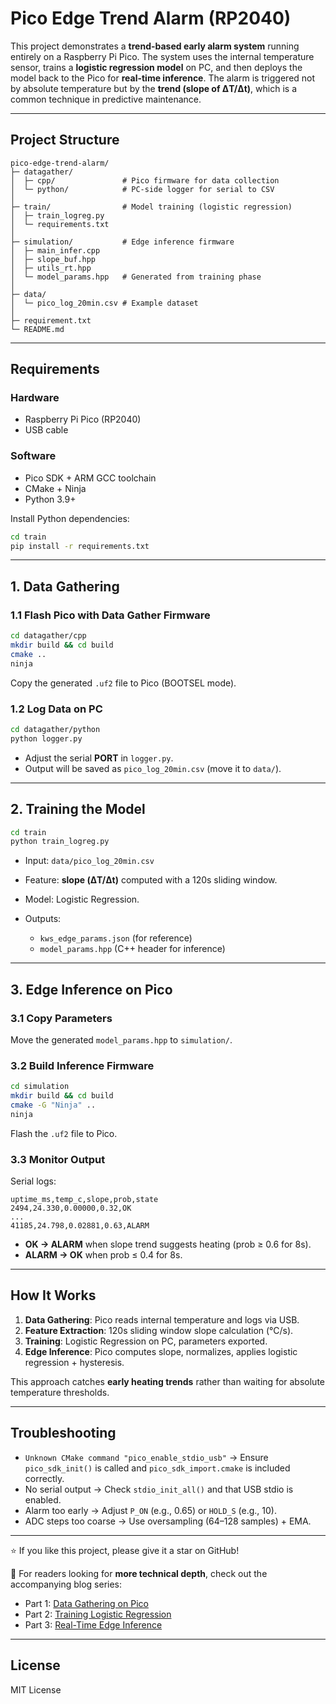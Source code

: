 # Pico Edge Trend Alarm (RP2040)

This project demonstrates a **trend-based early alarm system** running entirely on a Raspberry Pi Pico. The system uses the internal temperature sensor, trains a **logistic regression model** on PC, and then deploys the model back to the Pico for **real-time inference**. The alarm is triggered not by absolute temperature but by the **trend (slope of ΔT/Δt)**, which is a common technique in predictive maintenance.

---

## Project Structure

```
pico-edge-trend-alarm/
├─ datagather/
│  ├─ cpp/               # Pico firmware for data collection
│  └─ python/            # PC-side logger for serial to CSV
│
├─ train/                # Model training (logistic regression)
│  ├─ train_logreg.py
│  └─ requirements.txt
│
├─ simulation/           # Edge inference firmware
│  ├─ main_infer.cpp
│  ├─ slope_buf.hpp
│  ├─ utils_rt.hpp
│  └─ model_params.hpp   # Generated from training phase
│
├─ data/
│  └─ pico_log_20min.csv # Example dataset
│
├─ requirement.txt 
└─ README.md
```

---

## Requirements

### Hardware

* Raspberry Pi Pico (RP2040)
* USB cable

### Software

* Pico SDK + ARM GCC toolchain
* CMake + Ninja
* Python 3.9+

Install Python dependencies:

```bash
cd train
pip install -r requirements.txt
```

---

## 1. Data Gathering

### 1.1 Flash Pico with Data Gather Firmware

```bash
cd datagather/cpp
mkdir build && cd build
cmake ..
ninja
```

Copy the generated `.uf2` file to Pico (BOOTSEL mode).

### 1.2 Log Data on PC

```bash
cd datagather/python
python logger.py
```

* Adjust the serial **PORT** in `logger.py`.
* Output will be saved as `pico_log_20min.csv` (move it to `data/`).

---

## 2. Training the Model

```bash
cd train
python train_logreg.py
```

* Input: `data/pico_log_20min.csv`
* Feature: **slope (ΔT/Δt)** computed with a 120s sliding window.
* Model: Logistic Regression.
* Outputs:

  * `kws_edge_params.json` (for reference)
  * `model_params.hpp` (C++ header for inference)

---

## 3. Edge Inference on Pico

### 3.1 Copy Parameters

Move the generated `model_params.hpp` to `simulation/`.

### 3.2 Build Inference Firmware

```bash
cd simulation
mkdir build && cd build
cmake -G "Ninja" ..
ninja
```

Flash the `.uf2` file to Pico.

### 3.3 Monitor Output

Serial logs:

```
uptime_ms,temp_c,slope,prob,state
2494,24.330,0.00000,0.32,OK
...
41185,24.798,0.02881,0.63,ALARM
```

* **OK → ALARM** when slope trend suggests heating (prob ≥ 0.6 for 8s).
* **ALARM → OK** when prob ≤ 0.4 for 8s.

---

## How It Works

1. **Data Gathering**: Pico reads internal temperature and logs via USB.
2. **Feature Extraction**: 120s sliding window slope calculation (°C/s).
3. **Training**: Logistic Regression on PC, parameters exported.
4. **Edge Inference**: Pico computes slope, normalizes, applies logistic regression + hysteresis.

This approach catches **early heating trends** rather than waiting for absolute temperature thresholds.

---

## Troubleshooting

* `Unknown CMake command "pico_enable_stdio_usb"` → Ensure `pico_sdk_init()` is called and `pico_sdk_import.cmake` is included correctly.
* No serial output → Check `stdio_init_all()` and that USB stdio is enabled.
* Alarm too early → Adjust `P_ON` (e.g., 0.65) or `HOLD_S` (e.g., 10).
* ADC steps too coarse → Use oversampling (64–128 samples) + EMA.

---

⭐ If you like this project, please give it a star on GitHub!

📖 For readers looking for **more technical depth**, check out the accompanying blog series:

* Part 1: [Data Gathering on Pico](https://dev.to/ertugrulmutlu/part-1-data-gathering-on-raspberry-pi-pico-for-edge-ai-trend-alarm-1ca)
* Part 2: [Training Logistic Regression](https://dev.to/ertugrulmutlu/part-2-training-model-on-raspberry-pi-pico-for-edge-ai-trend-alarm-9gf)
* Part 3: [Real-Time Edge Inference](https://dev.to/ertugrulmutlu/part-3-real-time-inference-on-pico-firmware-integration-3ga6)
  
---
## License

MIT License
